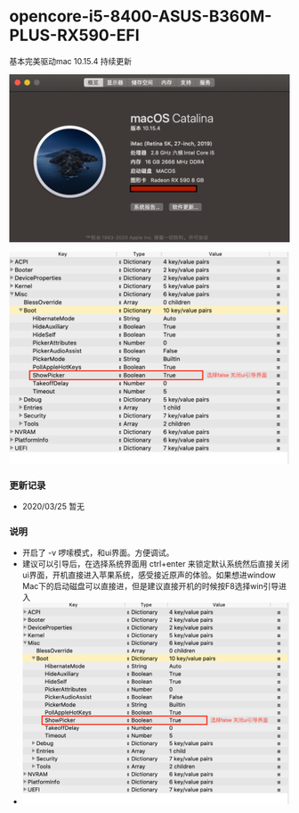 # opencore-i5-8400-ASUS-B360M-PLUS-RX590-EFI
基本完美驱动mac 10.15.4 持续更新

![Image text](./pic1.png)

<img width="1200" src="./pic2.png"/>

### 更新记录

- 2020/03/25 暂无  

### 说明
- 开启了 -v 啰嗦模式，和ui界面。方便调试。  
- 建议可以引导后，在选择系统界面用 ctrl+enter 来锁定默认系统然后直接关闭ui界面，开机直接进入苹果系统，感受接近原声的体验。如果想进window Mac下的启动磁盘可以直接进，但是建议直接开机的时候按F8选择win引导进入  
- ![Image text](./pic2.png)
